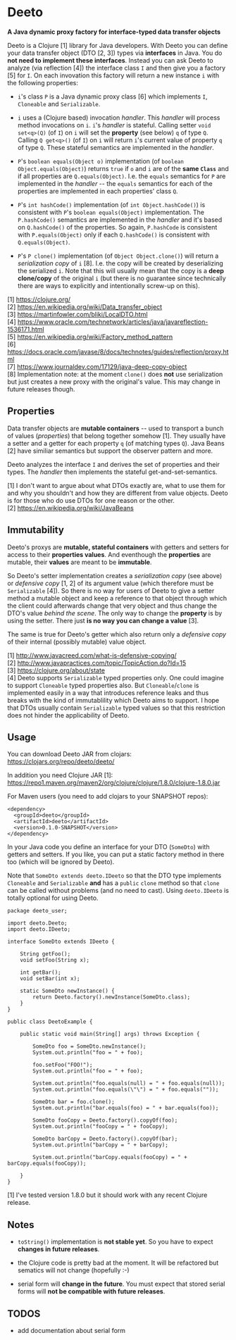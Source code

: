 # Deeto

__A Java dynamic proxy factory for interface-typed data transfer objects__

Deeto is a Clojure [1] library for Java developers. With Deeto you can
define your data transfer object (DTO [2, 3]) types via __interfaces__
in Java. You do __not need to implement these interfaces__. Instead
you can ask Deeto to analyze (via reflection [4]) the interface class
`I` and then give you a factory [5] for `I`. On each invovation this
factory will return a new instance `i` with the following properties:

* `i`'s class `P` is a Java dynamic proxy class [6] which implements
  `I`, `Cloneable` and `Serializable`.

* `i` uses a (Clojure based) invocation _handler_. This _handler_ will
  process method invocations on `i`. `i`'s _handler_ is
  stateful. Calling setter `void set<q>(Q)` (of `I`) on `i` will set
  the __property__ (see below) `q` of type `Q`. Calling `Q get<q>()`
  (of `I`) on `i` will return `i`'s current value of property `q` of
  type `Q`. These stateful semantics are implemented in the _handler_.

* `P`'s `boolean equals(Object o)` implementation (of `boolean
  Object.equals(Object)`) returns `true` if `o` and `i` are of the
  __same `Class`__ and if all properties are
  `Q.equals(Object)`. I.e. the `equals` semantics for `P` are
  implemented in the _handler_ -- the `equals` semantics for each of
  the properties are implemented in each properties' class `Q`.

* `P`'s `int hashCode()` implementation (of `int Object.hashCode()`)
  is consistent with `P`'s `boolean equals(Object)`
  implementation. The `P.hashCode()` semantics are implemented in the
  _handler_ and it's based on `Q.hashCode()` of the properties. So
  again, `P.hashCode` is consistent with `P.equals(Object)` only if
  each `Q.hashCode()` is consistent with `Q.equals(Object)`.

* `P`'s `P clone()` implementation (of `Object Object.clone()`) will
  return a _serialization copy_ of `i` [8]. I.e. the copy will be
  created by deserializing the serialized `i`. Note that this will
  usually mean that the copy is a __deep clone/copy__ of the original
  `i` (but there is no guarantee since technically there are ways to
  explicitly and intentionally screw-up on this).

[1] https://clojure.org/  
[2] https://en.wikipedia.org/wiki/Data_transfer_object  
[3] https://martinfowler.com/bliki/LocalDTO.html  
[4] https://www.oracle.com/technetwork/articles/java/javareflection-1536171.html  
[5] https://en.wikipedia.org/wiki/Factory_method_pattern  
[6] https://docs.oracle.com/javase/8/docs/technotes/guides/reflection/proxy.html  
[7] https://www.journaldev.com/17129/java-deep-copy-object  
[8] Implementation note: at the moment `clone()` does __not__ use
    serialization but just creates a new proxy with the original's
    value. This may change in future releases though.

## Properties

Data transfer objects are __mutable containers__ -- used to transport
a bunch of values (_properties_) that belong together somehow
[1]. They usually have a setter and a getter for each property `q` (of
matching types `Q`). Java Beans [2] have similiar semantics but
support the observer pattern and more.

Deeto analyzes the interface `I` and derives the set of properties and
their types. The _handler_ then implements the stateful
get-and-set-semantics.

[1] I don't want to argue about what DTOs exactly are, what to use
  them for and why you shouldn't and how they are different from value
  objects. Deeto is for those who do use DTOs for one reason or
  the other.  
[2] https://en.wikipedia.org/wiki/JavaBeans

## Immutability

Deeto's proxys are __mutable, stateful containers__ with getters and
setters for access to their __properties values__. And eventhough the
__properties__ are mutable, their __values__ are meant to be
__immutable__.

So Deeto's setter implementation creates a _serialization copy_ (see
above) or _defensive copy_ [1, 2] of its argument value (which
therefore must be `Serializable` [4]). So there is no way for users of
Deeto to give a setter method a mutable object and keep a reference to
that object through which the client could afterwards change that very
object and thus change the DTO's value _behind the scene_. The only
way to change the __property__ is by using the setter. There just __is
no way you can change a value__ [3].

The same is true for Deeto's getter which also return only a
_defensive copy_ of their internal (possibly mutable) value
object.

[1] http://www.javacreed.com/what-is-defensive-copying/  
[2] http://www.javapractices.com/topic/TopicAction.do?Id=15  
[3] https://clojure.org/about/state  
[4] Deeto supports `Serializable` typed properties only. One could
  imagine to support `Cloneable` typed properties also. But
  `Cloneable`/`clone` is implemented easily in a way that introduces
  reference leaks and thus breaks with the kind of immutablility which
  Deeto aims to support. I hope that DTOs usually contain
  `Serializable` typed values so that this restriction does not hinder
  the applicability of Deeto.

## Usage

You can download Deeto JAR from clojars:
https://clojars.org/repo/deeto/deeto/

In addition you need Clojure JAR [1]:
https://repo1.maven.org/maven2/org/clojure/clojure/1.8.0/clojure-1.8.0.jar

For Maven users (you need to add clojars to your SNAPSHOT repos):

	<dependency>
	  <groupId>deeto</groupId>
	  <artifactId>deeto</artifactId>
	  <version>0.1.0-SNAPSHOT</version>
	</dependency>

In your Java code you define an interface for your DTO (`SomeDto`)
with getters and setters. If you like, you can put a static factory
method in there too (which will be ignored by Deeto).

Note that `SomeDto extends deeto.IDeeto` so that the DTO type
implements `Cloneable` and `Serializable` __and__ has a `public`
`clone` method so that `clone` can be called without problems (and no
need to cast). Using `deeto.IDeeto` is totally optional for using
Deeto.

    package deeto_user;

    import deeto.Deeto;
    import deeto.IDeeto;

    interface SomeDto extends IDeeto {

        String getFoo();
        void setFoo(String x);

        int getBar();
        void setBar(int x);

        static SomeDto newInstance() {
            return Deeto.factory().newInstance(SomeDto.class);
        }
    }

    public class DeetoExample {

        public static void main(String[] args) throws Exception {

            SomeDto foo = SomeDto.newInstance();
            System.out.println("foo = " + foo);

            foo.setFoo("FOO!");
            System.out.println("foo = " + foo);

            System.out.println("foo.equals(null) = " + foo.equals(null));
            System.out.println("foo.equals(\"\") = " + foo.equals(""));

            SomeDto bar = foo.clone();
            System.out.println("bar.equals(foo) = " + bar.equals(foo));

            SomeDto fooCopy = Deeto.factory().copyOf(foo);
            System.out.println("fooCopy = " + fooCopy);

            SomeDto barCopy = Deeto.factory().copyOf(bar);
            System.out.println("barCopy = " + barCopy);

            System.out.println("barCopy.equals(fooCopy) = " + barCopy.equals(fooCopy));

        }
    }

[1] I've tested version 1.8.0 but it should work with any recent
  Clojure release.

## Notes

* `toString()` implementation is __not stable yet__. So you have to
  expect __changes in future releases__.

* the Clojure code is pretty bad at the moment. It will be refactored
  but sematics will not change (hopefully :-)

* serial form will __change in the future__. You must expect that
  stored serial forms will __not be compatible with future releases__.

## TODOS

* add documentation about serial form

